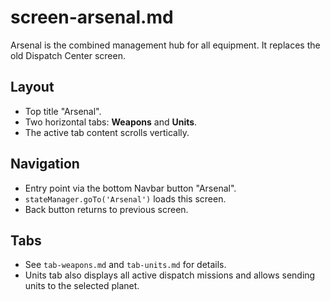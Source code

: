 # screen-arsenal.md

Arsenal is the combined management hub for all equipment. It replaces the old Dispatch Center screen.

## Layout
- Top title "Arsenal".
- Two horizontal tabs: **Weapons** and **Units**.
- The active tab content scrolls vertically.

## Navigation
- Entry point via the bottom Navbar button "Arsenal".
- `stateManager.goTo('Arsenal')` loads this screen.
- Back button returns to previous screen.

## Tabs
- See `tab-weapons.md` and `tab-units.md` for details.
- Units tab also displays all active dispatch missions and allows sending units to the selected planet.
